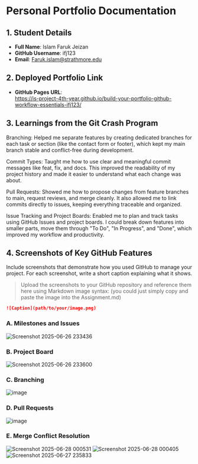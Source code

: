 # Personal Portfolio Documentation

## 1. Student Details

- **Full Name**: Islam Faruk Jeizan
- **GitHub Username**: ifj123
- **Email**: Faruk.islam@strathmore.edu

## 2. Deployed Portfolio Link

- **GitHub Pages URL**:  
https://is-project-4th-year.github.io/build-your-portfolio-github-workflow-essentials-ifj123/

## 3. Learnings from the Git Crash Program

Branching: Helped me separate features by creating dedicated branches for each task or section (like the contact form or footer), which kept my main branch stable and conflict-free during development.

Commit Types: Taught me how to use clear and meaningful commit messages like feat, fix, and docs. This improved the readability of my project history and made it easier to understand what each change was about.

Pull Requests: Showed me how to propose changes from feature branches to main, request reviews, and merge cleanly. It also allowed me to link commits directly to issues, keeping everything traceable and organized.

Issue Tracking and Project Boards: Enabled me to plan and track tasks using GitHub Issues and project boards. I could break down features into smaller parts, move them through "To Do", "In Progress", and "Done", which improved my workflow and productivity.



## 4. Screenshots of Key GitHub Features

Include screenshots that demonstrate how you used GitHub to manage your project. For each screenshot, write a short caption explaining what it shows.

> Upload the screenshots to your GitHub repository and reference them here using Markdown image syntax:
> (you could just simply copy and paste the image into the Assignment.md)

```markdown
![Caption](path/to/your/image.png)
```

### A. Milestones and Issues

![Screenshot 2025-06-26 233436](https://github.com/user-attachments/assets/db50dc78-b4fb-4e1b-a374-22c9dad8181a)


### B. Project Board

![Screenshot 2025-06-26 233600](https://github.com/user-attachments/assets/a3faca1f-d085-432b-8481-d465b5291136)


### C. Branching

![image](https://github.com/user-attachments/assets/f9b0c72a-6cce-4af0-85e9-9ac9f5996c37)



### D. Pull Requests

![image](https://github.com/user-attachments/assets/aa2b14f5-f0de-48f1-a047-c577315761ad)


### E. Merge Conflict Resolution
![Screenshot 2025-06-28 000531](https://github.com/user-attachments/assets/fdabaa5c-4c67-4ee8-9a5d-304035b1f02c)
![Screenshot 2025-06-28 000405](https://github.com/user-attachments/assets/b06aaf80-62a6-49a7-9381-2882f8d596bc)
![Screenshot 2025-06-27 235833](https://github.com/user-attachments/assets/96f616dc-2565-4426-85bd-151ff68e328f)





